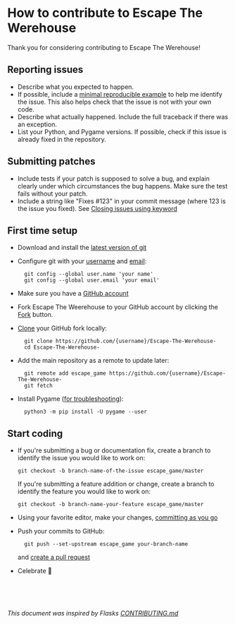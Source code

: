 How to contribute to Escape The Werehouse
=========================================

Thank you for considering contributing to Escape The Werehouse!

Reporting issues
----------------

- Describe what you expected to happen.
- If possible, include a [minimal reproducible example](https://stackoverflow.com/help/minimal-reproducible-example) to help me
  identify the issue. This also helps check that the issue is not with
  your own code.
- Describe what actually happened. Include the full traceback if there was an
  exception.
- List your Python, and Pygame versions. If possible, check if this
  issue is already fixed in the repository.

Submitting patches
------------------

- Include tests if your patch is supposed to solve a bug, and explain
  clearly under which circumstances the bug happens. Make sure the test fails
  without your patch.
- Include a string like "Fixes #123" in your commit message
  (where 123 is the issue you fixed).
  See [Closing issues using keyword](https://help.github.com/en/github/managing-your-work-on-github/linking-a-pull-request-to-an-issue#linking-a-pull-request-to-an-issue-using-a-keyword)

First time setup
----------------

- Download and install the [latest version of git](https://git-scm.com/downloads)
- Configure git with your [username](https://help.github.com/en/github/using-git/setting-your-username-in-git) and [email](https://help.github.com/en/github/setting-up-and-managing-your-github-user-account/setting-your-commit-email-address):

        git config --global user.name 'your name'
        git config --global user.email 'your email'

- Make sure you have a [GitHub account](https://github.com/join)
- Fork Escape The Weerehouse to your GitHub account by clicking the [Fork](https://github.com/CrowStudio/Escape-The-Werehouse-/fork) button.
- [Clone](https://help.github.com/en/github/getting-started-with-github/fork-a-repo#step-2-create-a-local-clone-of-your-fork) your GitHub fork locally:

        git clone https://github.com/{username}/Escape-The-Werehouse-
        cd Escape-The-Werehouse-

- Add the main repository as a remote to update later:

        git remote add escape_game https://github.com/{username}/Escape-The-Werehouse-
        git fetch 

- Install Pygame ([for troubleshooting](https://www.pygame.org/wiki/GettingStarted#Further%20information%20on%20installation)):

        python3 -m pip install -U pygame --user
        

Start coding
------------

-   If you're submitting a bug or documentation fix, create a branch to 
    identify the issue you would like to work on:

        git checkout -b branch-name-of-the-issue escape_game/master

    If you're submitting a feature addition or change, create a branch to 
    identify the feature you would like to work on:

        git checkout -b branch-name-your-feature escape_game/master

- Using your favorite editor, make your changes, [committing as you go](https://dont-be-afraid-to-commit.readthedocs.io/en/latest/git/commandlinegit.html#commit-your-changes)
- Push your commits to GitHub:

        git push --set-upstream escape_game your-branch-name

  and [create a pull request](https://help.github.com/en/github/collaborating-with-issues-and-pull-requests/creating-a-pull-request)
  
- Celebrate 🎉

<br>
<br>
<br>

_This document was inspired by Flasks_ [_CONTRIBUTING.md_](https://github.com/pallets/flask/blob/master/CONTRIBUTING.rst)
